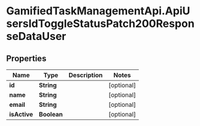 # GamifiedTaskManagementApi.ApiUsersIdToggleStatusPatch200ResponseDataUser

## Properties

Name | Type | Description | Notes
------------ | ------------- | ------------- | -------------
**id** | **String** |  | [optional] 
**name** | **String** |  | [optional] 
**email** | **String** |  | [optional] 
**isActive** | **Boolean** |  | [optional] 


